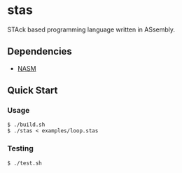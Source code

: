 # stas

STAck based programming language written in ASsembly.

## Dependencies

- [NASM](https://www.nasm.us)

## Quick Start

### Usage

```console
$ ./build.sh
$ ./stas < examples/loop.stas
```

### Testing

```console
$ ./test.sh
```
